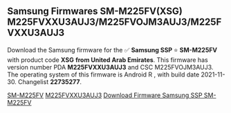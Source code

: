 <h2>Samsung Firmwares SM-M225FV(XSG) M225FVXXU3AUJ3/M225FVOJM3AUJ3/M225FVXXU3AUJ3</h2>
Download the Samsung firmware for the ✅ <strong>Samsung SSP </strong> ⭐ <strong>SM-M225FV</strong> with product code <strong>XSG</strong> <strong> from United Arab Emirates</strong>. This firmware has version number PDA <strong>M225FVXXU3AUJ3</strong> and CSC M225FVOJM3AUJ3. The operating system of this firmware is Android R , with build date 2021-11-30. Changelist <strong>22735277</strong>.


[SM-M225FV](https://samfirm.shop/samsung/model/SM-M225FV)
[M225FVXXU3AUJ3](https://samfirm.shop/samsung/pda/M225FVXXU3AUJ3)
[Download Firmware Samsung SSP SM-M225FV](https://samfirm.shop/samsung/firmware/478687)
